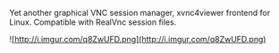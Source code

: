 Yet another graphical VNC session manager, xvnc4viewer frontend for Linux.
Compatible with RealVnc session files.

<a href='Hidden comment: http://i.imgur.com/AokXzYo.png'></a>
![http://i.imgur.com/q8ZwUFD.png](http://i.imgur.com/q8ZwUFD.png)